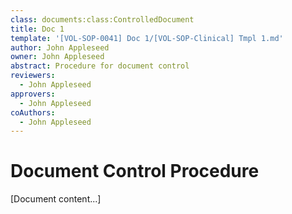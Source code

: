 ```yaml
---
class: documents:class:ControlledDocument
title: Doc 1
template: '[VOL-SOP-0041] Doc 1/[VOL-SOP-Clinical] Tmpl 1.md'
author: John Appleseed
owner: John Appleseed
abstract: Procedure for document control
reviewers:
  - John Appleseed
approvers:
  - John Appleseed
coAuthors:
  - John Appleseed
---
```

# Document Control Procedure

[Document content...]

